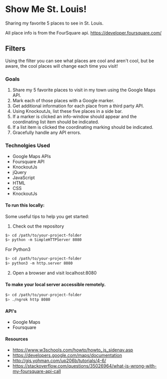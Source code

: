 # Show Me St. Louis!

Sharing my favorite 5 places to see in St. Louis.

All place info is from the FourSquare api. https://developer.foursquare.com/

## Filters
Using the filter you can see what places are cool and aren't cool, but be aware, the cool places will change each time you visit!

### Goals
1. Share my 5 favorite places to visit in my town using the Google Maps API.
2. Mark each of those places with a Google marker.
3. Get additional information for each place from a third party API.
4. Using KnockoutJs, list these five places in a side bar.
5. If a marker is clicked an info-window should appear and the coordinating list item should be indicated.
6. If a list item is clicked the coordinating marking should be indicated.
7. Gracefully handle any API errors.

### Technolgies Used
 - Google Maps APIs
 - Foursquare API
 - KnockoutJs
 - jQuery
 - JavaScript
 - HTML
 - CSS
 - KnockoutJs


#### To run this locally:

Some useful tips to help you get started:

1. Check out the repository

  ```bash
  $> cd /path/to/your-project-folder
  $> python -m SimpleHTTPServer 8080
  ```
  For Python3

  ```bash
  $> cd /path/to/your-project-folder
  $> python3 -m http.server 8080
  ```

2. Open a browser and visit localhost:8080

#### To make your local server accessible remotely.

  ``` bash
  $> cd /path/to/your-project-folder
  $> ./ngrok http 8080
  ```


#### API's
- Google Maps
- Foursquare

#### Resources
- https://www.w3schools.com/howto/howto_js_sidenav.asp
- https://developers.google.com/maps/documentation
- http://gis.yohman.com/up206b/tutorials/4-6/
- https://stackoverflow.com/questions/35026964/what-is-wrong-with-my-foursquare-api-call
